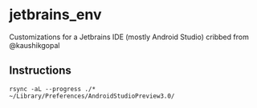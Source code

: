 jetbrains_env
=============

Customizations for a Jetbrains IDE (mostly Android Studio) cribbed from
@kaushikgopal

## Instructions

    rsync -aL --progress ./* ~/Library/Preferences/AndroidStudioPreview3.0/

